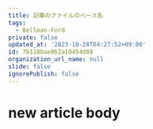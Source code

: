 ```yaml
---
title: 記事のファイルのベース名
tags:
  - Bellman-Ford
private: false
updated_at: '2023-10-28T04:27:52+09:00'
id: 7b118bae862a10454d88
organization_url_name: null
slide: false
ignorePublish: false
---
```

# new article body
